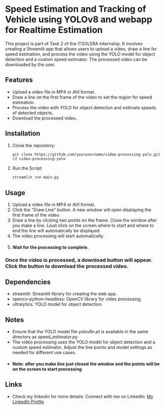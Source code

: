 # Speed Estimation and Tracking of Vehicle using YOLOv8 and webapp for Realtime Estimation

This project is part of Task 2 of the ITSOLERA internship. It involves creating a Streamlit app that allows users to upload a video, draw a line for speed estimation, and process the video using the YOLO model for object detection and a custom speed estimator. The processed video can be downloaded by the user.

## Features

- Upload a video file in MP4 or AVI format.
- Draw a line on the first frame of the video to set the region for speed estimation.
- Process the video with YOLO for object detection and estimate speeds of detected objects.
- Download the processed video.

## Installation

1. Clone the repository:

   ```sh
   git clone https://github.com/yourusername/video-processing-yolo.git
   cd video-processing-yolo
2. Run the Script:
    ```sh
   streamlit run main.py
## Usage
1. Upload a video file in MP4 or AVI format.
2. Click the "Draw Line" button. A new window will open displaying the first frame of the video.
3. Draw a line by clicking two points on the frame. Close the window after you make a line. (Just click on the screen where to start and where to end the line will automatically be displayed.
4. The video processing will start automatically.
5. #### Wait for the processing to complete.

### Once the video is processed, a download button will appear. Click the button to download the processed video.

## Dependencies
- streamlit: Streamlit library for creating the web app.
- opencv-python-headless: OpenCV library for video processing.
- ultralytics: YOLO model for object detection.

## Notes
- Ensure that the YOLO model file yolov8n.pt is available in the same directory as speed_estimator.py.
- The video processing uses the YOLO model for object detection and a custom speed estimator. Adjust the line points and model settings as needed for different use cases.
-  #### Note: after you make line just closed the window and the points will be on the screen to start processing

## Links
- Check my linkedin for more details:
  Connect with me on LinkedIn: [My LinkedIn Profile](www.linkedin.com/in/mammarali)
